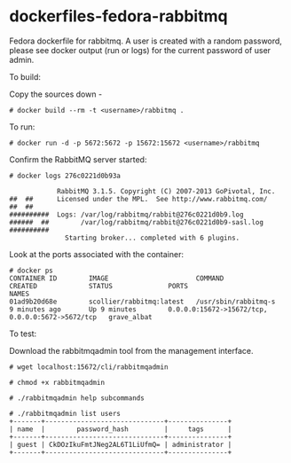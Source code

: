 dockerfiles-fedora-rabbitmq
========================

Fedora dockerfile for rabbitmq. A user is created with a random password, please see docker output (run or logs) for the current password of user admin.

To build:

Copy the sources down -

	# docker build --rm -t <username>/rabbitmq .

To run:

	# docker run -d -p 5672:5672 -p 15672:15672 <username>/rabbitmq

Confirm the RabbitMQ server started:

```
# docker logs 276c0221d0b93a

            RabbitMQ 3.1.5. Copyright (C) 2007-2013 GoPivotal, Inc.
##  ##      Licensed under the MPL.  See http://www.rabbitmq.com/
##  ##
##########  Logs: /var/log/rabbitmq/rabbit@276c0221d0b9.log
######  ##        /var/log/rabbitmq/rabbit@276c0221d0b9-sasl.log
##########
              Starting broker... completed with 6 plugins.
```


Look at the ports associated with the container:

```
# docker ps
CONTAINER ID        IMAGE                      COMMAND                CREATED             STATUS              PORTS                                              NAMES
01ad9b20d68e        scollier/rabbitmq:latest   /usr/sbin/rabbitmq-s   9 minutes ago       Up 9 minutes        0.0.0.0:15672->15672/tcp, 0.0.0.0:5672->5672/tcp   grave_albat
```


To test:

Download the rabbitmqadmin tool from the management interface.

```
# wget localhost:15672/cli/rabbitmqadmin

# chmod +x rabbitmqadmin 

# ./rabbitmqadmin help subcommands

# ./rabbitmqadmin list users
+-------+------------------------------+---------------+
| name  |        password_hash         |     tags      |
+-------+------------------------------+---------------+
| guest | CkDOzIkuFmtJNeg2AL6T1LiUfmQ= | administrator |
+-------+------------------------------+---------------+

```
